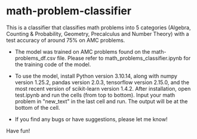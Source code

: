 # math-problem-classifier

This is a classifier that classifies math problems into 5 categories (Algebra, Counting & Probability, Geometry, Precalculus and Number Theory) with a test accuracy of around 75% on AMC problems.

- The model was trained on AMC problems found on the math-problems_df.csv file. Please refer to math_problems_classifier.ipynb for the training code of the model.

- To use the model, install Python version 3.10.14, along with numpy version 1.25.2, pandas version 2.0.3, tensorflow version 2.15.0, and the most recent version of scikit-learn version 1.4.2. After installation, open test.ipynb and run the cells (from top to bottom). Input your math problem in "new_text" in the last cell and run. The output will be at the bottom of the cell.

- If you find any bugs or have suggestions, please let me know!

Have fun!
